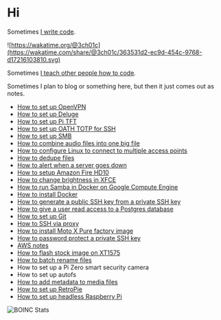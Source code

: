 # Hi

Sometimes [I write code](https://github.com/3ch01c).

![https://wakatime.org/@3ch01c](https://wakatime.com/share/@3ch01c/363531d2-ec9d-454c-9768-d17216103810.svg)

Sometimes [I teach other people how to code](https://coderdojolosalamos.wordpress.com).

Sometimes I plan to blog or something here, but then it just comes out as notes.

- [How to set up OpenVPN](https://github.com/3ch01c/utils/blob/master/docs/openvpn_setup.md)
- [How to set up Deluge](https://github.com/3ch01c/utils/blob/master/docs/deluge_setup.md)
- [How to set up Pi TFT](https://github.com/3ch01c/utils/blob/master/docs/pi_tft_setup.md)
- [How to set up OATH TOTP for SSH](https://github.com/3ch01c/utils/wiki/How-to-set-up-SSH-server-with-TOTP-authentication)
- [How to set up SMB](https://github.com/3ch01c/utils/wiki/SMB)
- [How to combine audio files into one big file](https://github.com/3ch01c/utils/wiki/Combine-audio-files-into-one-big-file)
- [How to configure Linux to connect to multiple access points](https://github.com/3ch01c/utils/wiki/Configure-Linux-to-connect-to-multiple-access-points)
- [How to dedupe files](https://github.com/3ch01c/utils/wiki/dedupe)
- [How to alert when a server goes down](https://github.com/3ch01c/utils/wiki/How-to-alert-when-a-server-goes-down)
- [How to setup Amazon Fire HD10](docs/how-to-setup-amazon-fire-hd10.md)
- [How to change brightness in XFCE](docs/how-to-change-brightness-in-xfce.md)
- [How to run Samba in Docker on Google Compute Engine](docs/how-to-run-samba-in-docker-on-gce.md)
- [How to install Docker](docs/how-to-install-docker.md)
- [How to generate a public SSH key from a private SSH key](docs/how-to-generate-public-ssh-key-from-private-ssh-key.md)
- [How to give a user read access to a Postgres database](docs/how-to-create-a-readonly-user-in-postgres.md)
- [How to set up Git](docs/how-to-setup-git.md)
- [How to SSH via proxy](docs/ssh-via-proxy.md)
- [How to install Moto X Pure factory image](docs/how-to-install-motorola-xt575-stock-image.md)
- [How to password protect a private SSH key](docs/how-to-password-protect-a-private-SSH-key.md)
- [AWS notes](docs/aws.md)
- [How to flash stock image on XT1575](docs/how-to-flash-stock-on-xt1575.md)
- [How to batch rename files](docs/how-to-batch-rename-files.md)
- How to set up a Pi Zero smart security camera
- How to set up autofs
- [How to add metadata to media files](docs/how-to-add-metadata-to-media-files.md)
- [How to set up RetroPie](docs/retropie.md)
- [How to set up headless Raspberry Pi](docs/how-to-setup-headless-raspberry-pi.md)

![BOINC Stats](https://www.boincstats.com/signature/-1/user/73865533687/sig.png)
